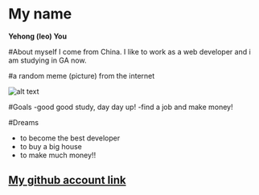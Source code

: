 # My name
**Yehong (leo) You**

#About myself
I come from China. 
I like to work as a web developer and i am studying in GA now.

#a random meme (picture) from the internet

![alt text](https://apdt.com/images/dogs/dog-00033.jpg)

#Goals
-good good study, day day up!
-find a job and make money!

#Dreams
- to become the best developer
- to buy a big house
- to make much money!!

## [My github account link](https://github.com/YehongYou)
